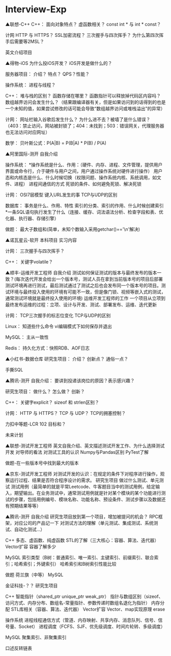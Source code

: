 # Interview-Exp

▲联想-C++
C++：
  面向对象特点？
  虚函数相关？
  const int * 与 int * const？

计网
  HTTP 与 HTTPS？
  SSL加密流程？
  三次握手与四次挥手？
  为什么第四次挥手后需要等2MSL？

英文介绍项目

▲得物-iOS
  为什么投iOS开发？
  iOS开发是做什么的？

服务器项目：
  介绍？
  特点？
  QPS？性能？

操作系统：
  进程与线程？

C++：
  堆与栈的区别？
  函数存储在哪里？
  函数指针可以释放掉代码区内容吗？
  数组越界访问会发生什么？（结果跟编译器有关，但是如果访问到的话得到的也是一个未知的值，如果尝试修改的话可能会导致“数组越界访问或堆栈溢出”的异常）

计网：
  网址栏输入谷歌后发生什么？
  为什么进不去？被墙了是什么错误？（403：禁止访问，网站被封锁了；404：未找到；503：错误网关，代理服务器也无法访问对应网址）

数学：
  贝叶斯公式：P(A|B) = P(B|A) * P(B) / P(A)

▲阿里国际-测开
  自我介绍

操作系统：
  *操作系统是什么、作用：（硬件、内存、进程、文件管理，提供用户界面或命令行，介于硬件与用户之间，用户通过操作系统对硬件进行操作）
  用户态和内核态是什么、什么时候切换（权限问题、操作系统内核、系统调用，如文件、进程）
  进程间通信的方式
  死锁的条件、如何避免死锁、解决死锁

计网：
  OSI7层模型
  键入URL发生的事
  TCP与UDP的区别

数据库：
  事务是什么、作用、特性
  索引的分类、索引的作用、什么时候创建索引
  *一条SQL语句执行发生了什么（连接、缓存、词法语法分析、检查字段和表、优化器、执行器、存储引擎）

做题：
  最大子数组和(简单，未知个数输入采用getchar()=='\n'解决)
  

▲诺瓦星云-软开
  本科项目
  实习内容

计网：
  三次握手与四次挥手？

C++：
  关键字volatile？

▲顺丰-运维开发工程师
  自我介绍
  测试如何保证测试的版本与最终发布的版本一致？(每次迭代开发会给出一个版本号，测试人员在拿到当前版本号的项目后部署测试环境再进行测试，最后测试通过了测试之后也会发布同一个版本号的项目。测试环境与最终投入使用的环境有可能不一致，但是像门锁、视频等嵌入式的测试，通常测试环境就是最终投入使用的环境)
  运维开发工程师的工作
  一个项目从立项到最终发布运维的过程：立项、设计与开发、测试、部署发布、运维、迭代更新

计网：
  TCP三次握手的标志位变化
  TCP与UDP的区别

Linux：
  知道些什么命令
  vi编辑模式下如何保存并退出

MySQL：
  主从一致性

Redis：
  持久化方式：快照RDB、AOF日志
  

▲小红书-数据仓库
研究生项目：
  介绍？
  创新点？
  通俗一点？

手撕SQL

▲腾讯-测开
自我介绍：
  要讲到投递该岗位的原因？表示感兴趣？

研究生项目：
  做什么？
  怎么做？
  创新？

C++：
  关键字explicit？
  sizeof 和 strlen区别？

计网：
  HTTP 与 HTTPS？
  TCP 与 UDP？
  TCP的拥塞控制？

力扣中等题-LCR 102 目标和？

未来计划

▲联想-测试开发工程师
  英文自我介绍、英文描述测试开发工作、为什么选择测试开发
  对导师的看法
  对测试工具的认识
  Numpy与Pandas区别
  PyTest了解

做题-在一些版本号中找到最大的版本

▲京东-测试开发工程师
  对测试开发的认识：在规定的条件下对程序进行操作，观察运行过程、结果是否符合程序设计的需求。
  研究生项目
  做过什么测试、单元测试
  测试用例（最简单的就是平常Leetcode、牛客题目当中的测试用例，给定输入，期望输出。在业务测试中，通常测试用例就是针对某个模块的某个功能进行测试的步骤，包括用例编号、模块名称、功能名称、预设条件、测试步骤以及数据还有预期结果等等）

▲腾讯-测开
  自我介绍
  研究生项目放到第一个项目，增加被提问的机会？
  RPC框架，对应公司的产品记一下
  对测试方法的理解（单元测试、集成测试、系统测试、自动化测试...）

C++
  多态、虚函数、纯虚函数
  STL的了解（三大核心：容器、算法、迭代器）
  Vector扩容
  容器了解多少

MySQL
  索引类型（B树：普通索引、唯一索引、主键索引、前缀索引、联合索引；哈希索引；外键索引）
  哈希索引和B树索引性能比较

做题
  荷兰旗（中等）
  MySQL

金证科技-？？
  研究生项目

C++
  智能指针（shared_ptr unique_ptr weak_ptr）
  指针与数组区别（sizeof、访问方式、内存分布、数组名-常量指针、参数传递时数组名退化为指针）
  内存分配
  STL库相关（容器、算法、迭代器）
  Vector扩容
  Vector、map实现原理
  erase

操作系统
  进程线程通信方式（管道、内存映射、共享内存、消息队列、信号、信号量、Socket）
  进程调度（FCFS、SJF、优先级调度、时间片轮转、多级调度）

MySQL
  聚集索引、非聚集索引

口述反转链表
















  
